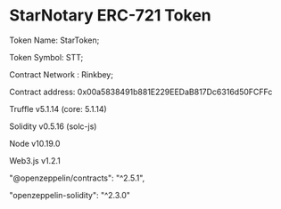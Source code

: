 # StarNotary ERC-721 Token

Token Name:    StarToken;

Token Symbol:  STT;

Contract Network : Rinkbey;

Contract address:    0x00a5838491b881E229EEDaB817Dc6316d50FCFFc

Truffle v5.1.14 (core: 5.1.14)

Solidity v0.5.16 (solc-js)

Node v10.19.0

Web3.js v1.2.1

"@openzeppelin/contracts": "^2.5.1",

"openzeppelin-solidity": "^2.3.0"